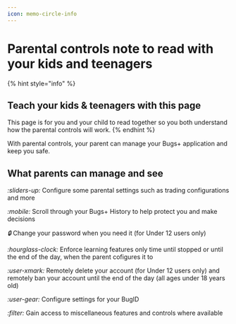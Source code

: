 ```yaml
---
icon: memo-circle-info
---
```


# Parental controls note to read with your kids and teenagers

{% hint style="info" %}
## Teach your kids & teenagers with this page

This page is for you and your child to read together so you both understand how the parental controls will work.
{% endhint %}

With parental controls, your parent can manage your Bugs+ application and keep you safe.

## What parents can manage and see

<i class="fa-sliders-up">:sliders-up:</i> Configure some parental settings such as trading configurations and more

<i class="fa-mobile">:mobile:</i> Scroll through your Bugs+ History to help protect you and make decisions

<i class="fa-lock">:lock:</i> Change your password when you need it (for Under 12 users only)

<i class="fa-hourglass-clock">:hourglass-clock:</i> Enforce learning features only time until stopped or until the end of the day, when the parent cofigures it to

<i class="fa-user-xmark">:user-xmark:</i> Remotely delete your account (for Under 12 users only) and remotely ban your account until the end of the day (all ages under 18 years old)

<i class="fa-user-gear">:user-gear:</i> Configure settings for your BugID

<i class="fa-filter">:filter:</i> Gain access to miscellaneous features and controls where available
